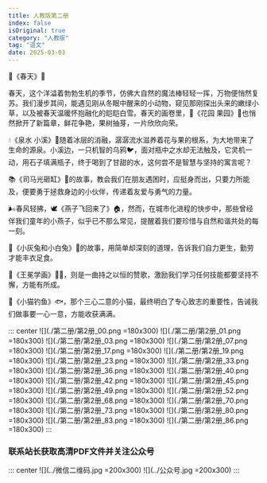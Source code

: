 ```yaml
---
title: 人教版第二册
index: false
isOriginal: true
category: "人教版"
tag: "语文"
date: 2025-03-03
---
```


🌱《春天》🌸

春天，这个洋溢着勃勃生机的季节，仿佛大自然的魔法棒轻轻一挥，万物便悄然复苏。我们漫步其间，能遇见刚从冬眠中醒来的小动物，窥见那刚探出头来的嫩绿小草，以及被春天温暖怀抱融化的皑皑白雪。春天的画卷里，🌺《花园 果园》🍎也悄然掀开了新篇章，鲜花争艳，果树抽芽，一片欣欣向荣。

💧《泉水 小溪》🌊随着冰层的消融，潺潺流水滋养着花与果的根系，为大地带来了生命的源泉。小溪边，一只机智的乌鸦🐦，面对瓶中之水却无法触及，它灵机一动，用石子填满瓶子，终于喝到了甘甜的水，这何尝不是智慧与坚持的寓言呢？

📚《司马光砸缸》👭的故事，教会我们在朋友遇困时，应挺身而出，只要力所能及，便要勇于拯救身边的小伙伴，传递着友爱与勇气的力量。

🌬️春风轻拂，🕊️《燕子飞回来了》🏠，然而，在城市化进程的快步中，那些曾经伴我们童年的小燕子，似乎已不那么常见，提醒着我们要珍惜与自然和谐共处的每一刻。

🐰《小灰兔和小白兔》🥕的故事，用简单却深刻的道理，告诉我们自力更生，勤劳才能丰衣足食。

🎨《王冕学画》👨‍🎨，则是一曲持之以恒的赞歌，激励我们学习任何技能都要坚持不懈，方能有所成。

🎣《小猫钓鱼》🐟，那个三心二意的小猫，最终明白了专心致志的重要性，告诫我们做事要一心一意，方能收获满满。


::: center
![](./第二册/第2册_00.png =180x300)
![](./第二册/第2册_01.png =180x300)
![](./第二册/第2册_03.png =180x300)
![](./第二册/第2册_07.png =180x300)
![](./第二册/第2册_17.png =180x300)
![](./第二册/第2册_19.png =180x300)
![](./第二册/第2册_23.png =180x300)
![](./第二册/第2册_33.png =180x300)
![](./第二册/第2册_36.png =180x300)
![](./第二册/第2册_40.png =180x300)
![](./第二册/第2册_42.png =180x300)
![](./第二册/第2册_45.png =180x300)
![](./第二册/第2册_49.png =180x300)
![](./第二册/第2册_52.png =180x300)
![](./第二册/第2册_68.png =180x300)
![](./第二册/第2册_70.png =180x300)
![](./第二册/第2册_73.png =180x300)
![](./第二册/第2册_80.png =180x300)
![](./第二册/第2册_83.png =180x300)
![](./第二册/第2册_86.png =180x300)
:::

### 联系站长获取高清PDF文件并关注公众号
::: center
![](../微信二维码.jpg =200x300)
![](../公众号.jpg =200x300)
:::

